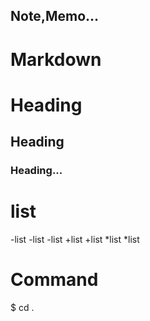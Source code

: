 ## Note,Memo...

# Markdown

# Heading
## Heading
### Heading...

# list
-list
 -list
 -list
+list
 +list
*list
 *list
# Command

 $ cd .

